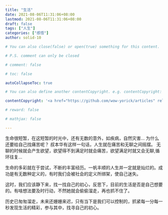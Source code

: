 ```yaml
---
title: "生活"
date: 2021-08-06T11:31:06+08:00
lastmod: 2021-08-06T11:31:06+08:00
draft: false
tags: ["人生"]
categories: ["感悟"]
author: solid-10

# You can also close(false) or open(true) something for this content.

# P.S. comment can only be closed

# comment: false

# toc: false

autoCollapseToc: true

# You can also define another contentCopyright. e.g. contentCopyright: "This is another copyright."

contentCopyright: '<a href="https://github.com/wow-yorick/articles" rel="noopener" target="_blank">查看源</a>'

# reward: false

# mathjax: false

---
```




生命很短暂，在这短暂的时光中，还有无数的意外，如疾病，自然灾害... 为什么还要给自己找痛苦呢？ 叔本华有这样一句话，人生就在痛苦和无聊之间摇摆。 无聊的时候就会产生欲望，欲望得不到满足时就会痛苦，欲望满足时就又会无聊,循环往复...

生命的多彩就在于尝试，不断的丰富经历。一帆丰顺的人生并一定就是灿烂的。成功是有无数种定义的，有时我们会被社会的定义所绑架，使自己迷失。

这时，我们应该静下来，找一找自己的初心，反思下，目前的生活是否是自己想要的。有啥想法要及时行动，不然她就会偷偷溜走，再也抓不住了。

历史已匆匆溜走，未来还姗姗来迟，只有当下是我们可以控制的，抓紧每一分每一秒发现生活的精彩，参与其中，找寻自己的初心。



